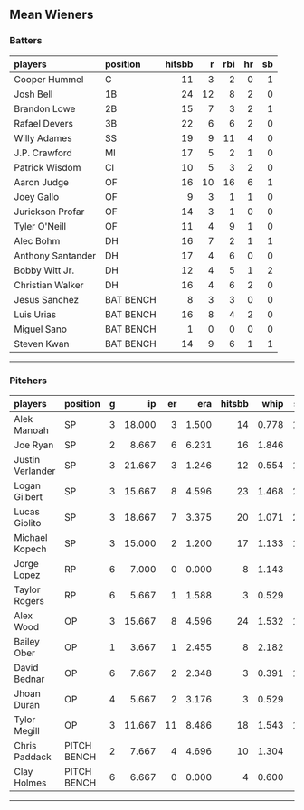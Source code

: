 ## Mean Wieners

### Batters

 
|players           |position  | hitsbb|  r| rbi| hr| sb| 
|:-----------------|:---------|------:|--:|---:|--:|--:| 
|Cooper Hummel     |C         |     11|  3|   2|  0|  1| 
|Josh Bell         |1B        |     24| 12|   8|  2|  0| 
|Brandon Lowe      |2B        |     15|  7|   3|  2|  1| 
|Rafael Devers     |3B        |     22|  6|   6|  2|  0| 
|Willy Adames      |SS        |     19|  9|  11|  4|  0| 
|J.P. Crawford     |MI        |     17|  5|   2|  1|  0| 
|Patrick Wisdom    |CI        |     10|  5|   3|  2|  0| 
|Aaron Judge       |OF        |     16| 10|  16|  6|  1| 
|Joey Gallo        |OF        |      9|  3|   1|  1|  0| 
|Jurickson Profar  |OF        |     14|  3|   1|  0|  0| 
|Tyler O'Neill     |OF        |     11|  4|   9|  1|  0| 
|Alec Bohm         |DH        |     16|  7|   2|  1|  1| 
|Anthony Santander |DH        |     17|  4|   6|  0|  0| 
|Bobby Witt Jr.    |DH        |     12|  4|   5|  1|  2| 
|Christian Walker  |DH        |     16|  4|   6|  2|  0| 
|Jesus Sanchez     |BAT BENCH |      8|  3|   3|  0|  0| 
|Luis Urias        |BAT BENCH |     16|  8|   4|  2|  0| 
|Miguel Sano       |BAT BENCH |      1|  0|   0|  0|  0| 
|Steven Kwan       |BAT BENCH |     14|  9|   6|  1|  1| 


* * *

### Pitchers

 
|players          |position    |  g|     ip| er|   era| hitsbb|  whip| so|  w| sv| 
|:----------------|:-----------|--:|------:|--:|-----:|------:|-----:|--:|--:|--:| 
|Alek Manoah      |SP          |  3| 18.000|  3| 1.500|     14| 0.778| 17|  1|  0| 
|Joe Ryan         |SP          |  2|  8.667|  6| 6.231|     16| 1.846|  6|  0|  0| 
|Justin Verlander |SP          |  3| 21.667|  3| 1.246|     12| 0.554| 16|  3|  0| 
|Logan Gilbert    |SP          |  3| 15.667|  8| 4.596|     23| 1.468| 20|  1|  0| 
|Lucas Giolito    |SP          |  3| 18.667|  7| 3.375|     20| 1.071| 22|  2|  0| 
|Michael Kopech   |SP          |  3| 15.000|  2| 1.200|     17| 1.133| 15|  0|  0| 
|Jorge Lopez      |RP          |  6|  7.000|  0| 0.000|      8| 1.143|  3|  2|  0| 
|Taylor Rogers    |RP          |  6|  5.667|  1| 1.588|      3| 0.529|  6|  0|  6| 
|Alex Wood        |OP          |  3| 15.667|  8| 4.596|     24| 1.532| 14|  1|  0| 
|Bailey Ober      |OP          |  1|  3.667|  1| 2.455|      8| 2.182|  3|  0|  0| 
|David Bednar     |OP          |  6|  7.667|  2| 2.348|      3| 0.391| 12|  0|  3| 
|Jhoan Duran      |OP          |  4|  5.667|  2| 3.176|      3| 0.529|  9|  0|  2| 
|Tylor Megill     |OP          |  3| 11.667| 11| 8.486|     18| 1.543| 15|  1|  0| 
|Chris Paddack    |PITCH BENCH |  2|  7.667|  4| 4.696|     10| 1.304|  7|  1|  0| 
|Clay Holmes      |PITCH BENCH |  6|  6.667|  0| 0.000|      4| 0.600|  5|  3|  0| 


* * *


